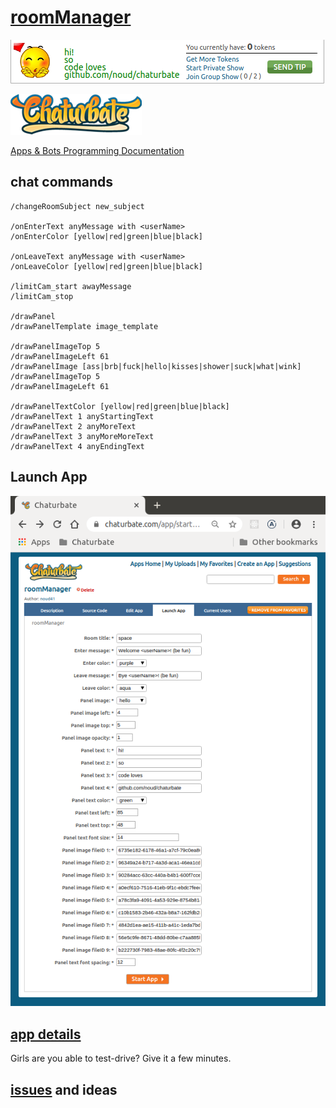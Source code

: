# [roomManager](https://github.com/noud/chaturbate/blob/master/noud41/roomManager.js)

![roomManager Panel](./docs/Panel.png?raw=true "roomManager")

[![Chaturbate](./../logo.png?raw=true "Chaturbate")
](https://chaturbate.com/)

[Apps & Bots Programming Documentation](https://chaturbate.com/apps/docs)

## chat commands

```
/changeRoomSubject new_subject

/onEnterText anyMessage with <userName>
/onEnterColor [yellow|red|green|blue|black]

/onLeaveText anyMessage with <userName>
/onLeaveColor [yellow|red|green|blue|black]

/limitCam_start awayMessage
/limitCam_stop

/drawPanel
/drawPanelTemplate image_template

/drawPanelImageTop 5
/drawPanelImageLeft 61
/drawPanelImage [ass|brb|fuck|hello|kisses|shower|suck|what|wink]
/drawPanelImageTop 5
/drawPanelImageLeft 61

/drawPanelTextColor [yellow|red|green|blue|black]
/drawPanelText 1 anyStartingText
/drawPanelText 2 anyMoreText
/drawPanelText 3 anyMoreMoreText
/drawPanelText 4 anyEndingText
```
## Launch App

![Launch App](./docs/Launch_App.png?raw=true "Launch App")

## [app details](https://chaturbate.com/apps/app_details/roommanager/?version=&slot=0)

Girls are you able to test-drive? Give it a few minutes.

## [issues](https://github.com/noud/chaturbate/issues) and ideas